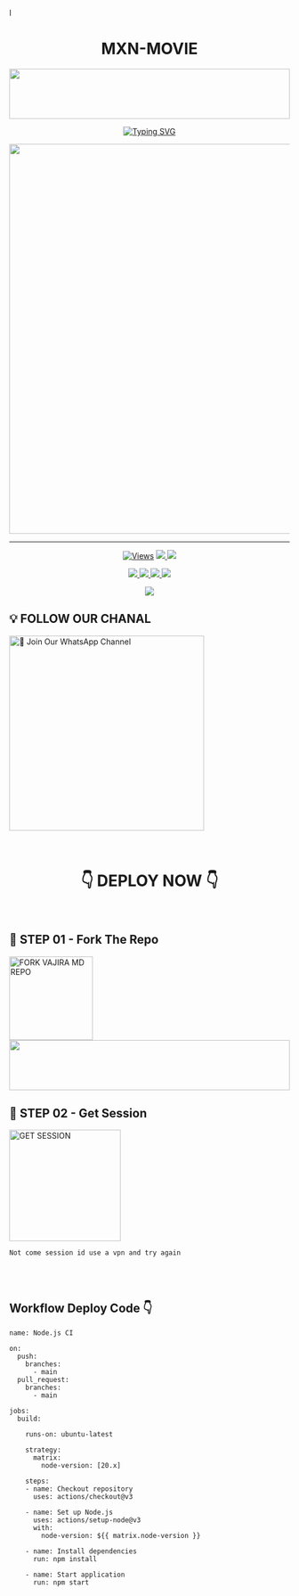 l
<h1 align="center">MXN-MOVIE</h1>

<img src="https://i.imgur.com/dBaSKWF.gif" height="90" width="100%">

<p align="center">
<a href="https://git.io/typing-svg"><img src="https://readme-typing-svg.demolab.com?font=Fira+Code&weight=700&size=33&pause=1000&color=5513F7&width=435&lines=VAJIRA+MD+WHATSAPP+BOT" alt="Typing SVG" /></a>
</p>
<p align="center">
<a href="https://github.com/MXN-MOVIE">
    <img src="[https://pomf2.lain.la/f/aqi35mmg.jpg](https://i.ibb.co/KpWpH5zV/IMG-20250330-WA0211.jpg)"  width="700px">
</a>
<hr>


<p align="center">

  <a href="https://github.com/MXN-MOVIE/MXN-MOVIE">
    <img src="https://hits.seeyoufarm.com/api/count/incr/badge.svg?url=https%3A%2F%2Fgithub.com%2FVajiraTech%2FVAJIRA_MD&count_bg=%2379C83D&title_bg=%23555555&icon=gitpod.svg&icon_color=%23E7E7E7&title=Views&edge_flat=false" alt="Views"/></a>
  
  </a>
  <a href="https://github.com/MXN-MOVIE/MXN-MOVIE/fork">
    <img src="https://img.shields.io/github/forks/MXN-MOVIE/MXN-MOVIE?label=Fork&style=social">
    
  </a>
  <a href="https://github.com/MXN-MOVIE/MXN-MOVIE/stargazers">
    <img src="https://img.shields.io/github/stars/MXN-MOVIE/MXN-MOVIE?style=social">
  </a>
</p>

<p align="center">
  <a href="https://github.com/MXN-MOVIE/MXN-MOVIE">
    <img src="https://img.shields.io/github/repo-size/MXN-MOVIE/MXN-MOVIE?color=purple&label=Repo%20Size&style=plastic">

  </a>
  <a href="https://github.com/MXN-MOVIE/MXN-MOVIE">
    <img src="https://img.shields.io/github/license/MXN-MOVIE/MXN-MOVIE?color=purple&label=License&style=plastic">

  </a>
  <a href="https://github.com/MXN-MOVIE/MXN-MOVIE">
    <img src="https://img.shields.io/github/languages/top/VajiraTech/VAJIRA_MD?color=purple&label=Javascript&style=plastic">

  </a>
  <a href="https://github.com/MXN-MOVIE/MXN-MOVIE">
    <img src="https://img.shields.io/static/v1?label=Author&message=Vajira%20Rathnayake&color=purple&style=plastic">

  </a>
  </p>
 <p align="center">
  <a href="https://github.com/MXN-MOVIE/MXN-MOVIE">
    <img src="https://img.shields.io/badge/OUR%20%20%20TEAM-Technical%20Cybers%20(TC)-purple&style=plastic">

  </a>
</p>

## 💡 FOLLOW OUR CHANAL

<a href="https://whatsapp.com/channel/0029VahMZasD8SE5GRwzqn3Z"><img src="https://img.shields.io/badge/Join%20Our%20WhatsApp%20Channel-blue" alt="📎 Join Our WhatsApp Channel" width="350"></a>

<br>

<div align="center">
 
  <h1>👇 DEPLOY NOW 👇</h1>
</div>

<br>

## 🎀 STEP 01 -  Fork The Repo

<a href="https://github.com/MXN-MOVIE/MXN-MOVIE/fork"><img src="https://img.shields.io/badge/Fork%20Repo-blue" alt="FORK VAJIRA MD REPO" width="150"></a>
</br>
<img src="https://i.imgur.com/dBaSKWF.gif" height="90" width="100%">
<br>

## 🎀 STEP 02 -  Get Session

<a href="https://mxn-movie-5c7e2064249b.herokuapp.com/"><img src="https://img.shields.io/badge/QR%20OR%20PAIR%20CODE-blue" alt="GET SESSION" width="200"></a>

`Not come session id use a vpn and try again`

<br>
<br>



## Workflow Deploy Code 👇


```
name: Node.js CI

on:
  push:
    branches:
      - main
  pull_request:
    branches:
      - main

jobs:
  build:

    runs-on: ubuntu-latest

    strategy:
      matrix:
        node-version: [20.x]

    steps:
    - name: Checkout repository
      uses: actions/checkout@v3

    - name: Set up Node.js
      uses: actions/setup-node@v3
      with:
        node-version: ${{ matrix.node-version }}

    - name: Install dependencies
      run: npm install

    - name: Start application
      run: npm start
```

